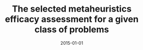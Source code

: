 ---
# Documentation: https://wowchemy.com/docs/managing-content/

title: The selected metaheuristics efficacy assessment for a given class of problems
subtitle: ''
summary: ''
authors:
- markowska-kaczmar
- Adam Mróz
tags: []
categories: []
date: '2015-01-01'
lastmod: 2022-10-07T04:58:09Z
featured: false
draft: false

# Featured image
# To use, add an image named `featured.jpg/png` to your page's folder.
# Focal points: Smart, Center, TopLeft, Top, TopRight, Left, Right, BottomLeft, Bottom, BottomRight.
image:
  caption: ''
  focal_point: ''
  preview_only: false

# Projects (optional).
#   Associate this post with one or more of your projects.
#   Simply enter your project's folder or file name without extension.
#   E.g. `projects = ["internal-project"]` references `content/project/deep-learning/index.md`.
#   Otherwise, set `projects = []`.
projects: []
publishDate: '2022-10-07T04:58:08.797439Z'
publication_types:
- '1'
abstract: ''
publication: '*Intelligent Information and Database Systems : 7th Asian Conference,
  ACIIDS 2015, Bali, Indonesia, March 23-25, 2015 : proceedings. Pt. 1*'
doi: 10.1007/978-3-319-15702-3_41
---